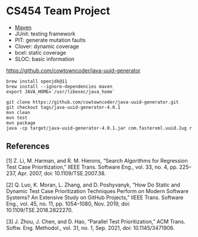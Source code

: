 # CS454 Team Project

- [Maven](https://maven.apache.org/guides/getting-started/maven-in-five-minutes.html)
- JUnit: testing framework
- PIT: generate mutation faults
- Clover: dynamic coverage
- bcel: static coverage
- SLOC: basic information

https://github.com/cowtowncoder/java-uuid-generator

```
brew install openjdk@11
brew install --ignore-dependencies maven
export JAVA_HOME=`/usr/libexec/java_home`

git clone https://github.com/cowtowncoder/java-uuid-generator.git
git checkout tags/java-uuid-generator-4.0.1
mvn clean
mvn test
mvn package
java -cp target/java-uuid-generator-4.0.1.jar com.fasterxml.uuid.Jug r
```

## References

[1] Z. Li, M. Harman, and R. M. Hierons, “Search Algorithms for Regression Test Case Prioritization,” IIEEE Trans. Software Eng., vol. 33, no. 4, pp. 225–237, Apr. 2007, doi: 10.1109/TSE.2007.38.

[2] Q. Luo, K. Moran, L. Zhang, and D. Poshyvanyk, “How Do Static and Dynamic Test Case Prioritization Techniques Perform on Modern Software Systems? An Extensive Study on GitHub Projects,” IIEEE Trans. Software Eng., vol. 45, no. 11, pp. 1054–1080, Nov. 2019, doi: 10.1109/TSE.2018.2822270.

[3] J. Zhou, J. Chen, and D. Hao, “Parallel Test Prioritization,” ACM Trans. Softw. Eng. Methodol., vol. 31, no. 1, Sep. 2021, doi: 10.1145/3471906.
